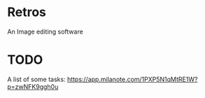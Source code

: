 # Retros
 An Image editing software
# TODO
A list of some tasks:
https://app.milanote.com/1PXP5N1qMtRE1W?p=zwNFK9ggh0u
